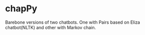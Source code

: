 # chapPy
Barebone versions of two chatbots. One with Pairs based on Eliza chatbot(NLTK) and other with Markov chain.
